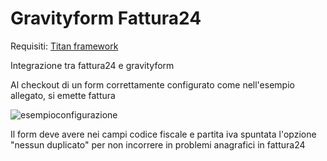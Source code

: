 # Gravityform Fattura24

Requisiti:
[Titan framework](https://it.wordpress.org/plugins/titan-framework/)

Integrazione tra fattura24 e gravityform

Al checkout di un form correttamente configurato come nell'esempio allegato, si emette fattura

![esempioconfigurazione](https://i.imgur.com/RQ8ZBsa.jpg)

Il form deve avere nei campi codice fiscale e partita iva spuntata l'opzione "nessun duplicato" per non incorrere in problemi anagrafici in fattura24
